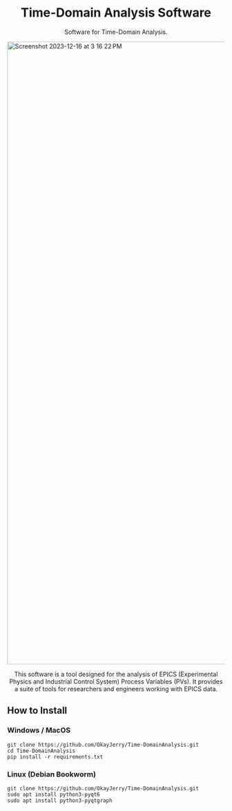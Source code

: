 <h1 align="center">Time-Domain Analysis Software</h1>
<p align="center">
Software for Time-Domain Analysis.
</p>

<img width="1440" alt="Screenshot 2023-12-16 at 3 16 22 PM" src="https://github.com/OkayJerry/Time-DomainAnalysis/assets/70593138/06ce5ca9-97a9-494a-80ed-03362e1123f9">

<p align="center">
This software is a tool designed for the analysis of EPICS (Experimental Physics and Industrial Control System) Process Variables (PVs). It provides a suite of tools for researchers and engineers working with EPICS data.
</p>

## How to Install
### Windows / MacOS
```
git clone https://github.com/OkayJerry/Time-DomainAnalysis.git
cd Time-DomainAnalysis
pip install -r requirements.txt
```

### Linux (Debian Bookworm)
```
git clone https://github.com/OkayJerry/Time-DomainAnalysis.git
sudo apt install python3-pyqt6
sudo apt install python3-pyqtgraph
```
